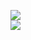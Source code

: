 [![](https://img.shields.io/badge/Made%20With-Github%20Spray-lightgrey.svg?style=for-the-badge&logo=github)](https://github.com/Annihil/github-spray#741)  
[![](https://i.imgur.com/2DrTn0Z.gif)](https://github.com/Annihil/github-spray)